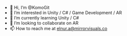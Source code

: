- 👋 Hi, I’m @KomoGit
- 👀 I’m interested in Unity / C# / Game Development / AR
- 🌱 I’m currently learning Unity / C#
- 💞️ I’m looking to collaborate on AR
- 📫 How to reach me at elnur.a@mirrorvisuals.co

<!---
KomoGit/KomoGit is a ✨ special ✨ repository because its `README.md` (this file) appears on your GitHub profile.
You can click the Preview link to take a look at your changes.
--->
